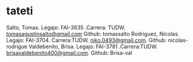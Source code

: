 # tateti
Salto, Tomas. Legajo: FAI-3635 .Carrera: TUDW. tomasagustinsalto@gmail.com Github: tomassalto
Rodriguez, Nicolas. Legajo: FAI-3704. Carrera:TUDW. niko.0493@gmail.com. Github: nicolas-rodrigue 
Valdebenito, Brisa. Legajo: FAI-3781 .Carrera:TUDW. brisavaldebenito400@gmail.com. Github: Brisa-val


